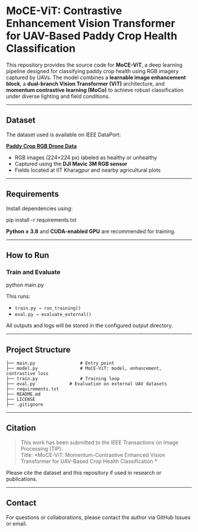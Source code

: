 # MoCE-ViT: Contrastive Enhancement Vision Transformer for UAV-Based Paddy Crop Health Classification

This repository provides the source code for **MoCE-ViT**, a deep learning pipeline designed for classifying paddy crop health using RGB imagery captured by UAVs. The model combines a **learnable image enhancement block**, a **dual-branch Vision Transformer (ViT)** architecture, and **momentum contrastive learning (MoCo)** to achieve robust classification under diverse lighting and field conditions.

---

## Dataset

The dataset used is available on IEEE DataPort:

 **[Paddy Crop RGB Drone Data](doi:10.21227/jzw5-hk19)**  
- RGB images (224×224 px) labeled as healthy or unhealthy
- Captured using the **DJI Mavic 3M RGB sensor**
- Fields located at IIT Kharagpur and nearby agricultural plots

---

##  Requirements

Install dependencies using:


pip install -r requirements.txt


**Python ≥ 3.8** and **CUDA-enabled GPU** are recommended for training.

---

##  How to Run

### Train and Evaluate

python main.py


This runs:
- `train.py → run_training()`
- `eval.py → evaluate_external()`

All outputs and logs will be stored in the configured output directory.

---

##  Project Structure

```
├── main.py                 # Entry point
├── model.py                # MoCE-ViT: model, enhancement, contrastive loss
├── train.py                # Training loop
├── eval.py             # Evaluation on external UAV datasets
├── requirements.txt
├── README.md
├── LICENSE
├── .gitignore 
```

---

##  Citation

> This work has been submitted to the IEEE Transactions on Image Processing (TIP).  
> Title: *MoCE-ViT: Momentum-Contrastive Enhanced Vision Transformer for UAV-Based Crop Health Classification *

Please cite the dataset and this repository if used in research or publications.

---

## Contact

For questions or collaborations, please contact the author via GitHub Issues or email.